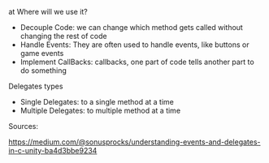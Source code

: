 

at Where will we use it?
* Decouple Code: we can change which method gets called without changing the rest of code
* Handle Events: They are often used to handle events, like buttons or game events
* Implement CallBacks: callbacks, one part of code tells another part to do something


Delegates types

* Single Delegates: to a single method at a time
* Multiple Delegates: to multiple method at a time


Sources:

https://medium.com/@sonusprocks/understanding-events-and-delegates-in-c-unity-ba4d3bbe9234


